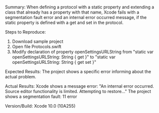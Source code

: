 Summary:
When defining a protocol with a static property and extending a class that already has a property with that name, Xcode fails with a segmentation fault error and an internal error occurred message, if the static property is defined with a get and set in the protocol.

Steps to Reproduce:
1. Download sample project
2. Open file Protocols.swift
3. Modify declaration of property openSettingsURLString from "static var openSettingsURLString: String { get }" to "static var openSettingsURLString: String { get set }"

Expected Results:
The project shows a specific error informing about the actual problem.

Actual Results:
Xcode shows a message error: "An  internal error occurred. Source editor functionality is limited. Attempting to restore..."
The project shows a segmentation fault: 11 error

Version/Build:
Xcode 10.0 (10A255)
